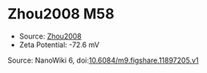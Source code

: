 <a name="material" />

# Zhou2008 M58
<script type="application/ld+json">
  {
    "@context": "https://schema.org/",
    "@type": "ChemicalSubstance",
    "@id": "https://egonw.github.io/nanowiki/nanowiki270.html#material",
    "http://purl.org/dc/terms/conformsTo":
      {
        "@type": "CreativeWork",
        "@id": "https://bioschemas.org/profiles/ChemicalSubstance/0.4-RELEASE/"
      },
    "identfier": "270",
    "name": "Zhou2008 M58",
    "url": "https://egonw.github.io/nanowiki/nanowiki270.html#material",
    "sameAs": "http://127.0.0.1/mediawiki/index.php/Special:URIResolver/Zhou2008_M58"
  }
</script>


* Source: [Zhou2008](articleZhou2008.md)
* Zeta Potential: -72.6 mV


Source: NanoWiki 6, doi:[10.6084/m9.figshare.11897205.v1](https://doi.org/10.6084/m9.figshare.11897205.v1)

